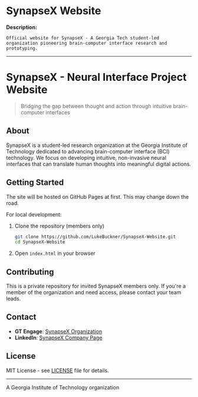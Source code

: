 # SynapseX Website

**Description:**
```
Official website for SynapseX - A Georgia Tech student-led organization pioneering brain-computer interface research and prototyping.
```

---

# SynapseX - Neural Interface Project Website

> Bridging the gap between thought and action through intuitive brain-computer interfaces

## About

SynapseX is a student-led research organization at the Georgia Institute of Technology dedicated to advancing brain-computer interface (BCI) technology. We focus on developing intuitive, non-invasive neural interfaces that can translate human thoughts into meaningful digital actions.

## Getting Started

The site will be hosted on GitHub Pages at first. This may change down the road.

For local development:

1. Clone the repository (members only)
   ```bash
   git clone https://github.com/LukeBuckner/SynapseX-Website.git
   cd SynapseX-Website
   ```

2. Open `index.html` in your browser 

## Contributing

This is a private repository for invited SynapseX members only. If you're a member of the organization and need access, please contact your team leads.

## Contact

- **GT Engage**: [SynapseX Organization](https://gatech.campuslabs.com/engage/organization/synapsex)
- **LinkedIn**: [SynapseX Company Page](https://www.linkedin.com/company/synapse-x-at-georgia-tech)

## License

MIT License - see [LICENSE](LICENSE) file for details.

---

A Georgia Institute of Technology organization
